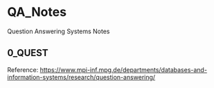 # QA_Notes
  Question Answering Systems Notes
## 0_QUEST
  Reference: https://www.mpi-inf.mpg.de/departments/databases-and-information-systems/research/question-answering/
